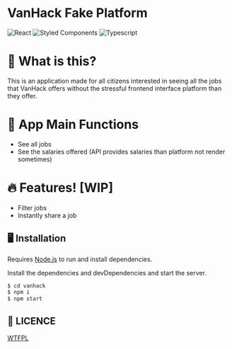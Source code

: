 # VanHack Fake Platform
![React](https://img.shields.io/badge/-React-20232a?logo=react&style=for-the-badge) ![Styled Components](https://img.shields.io/badge/-Styled_Components-DA7192?logo=styled-components&style=for-the-badge) ![Typescript](https://img.shields.io/badge/-Typescript-1572B6?logo=typescript&style=for-the-badge)


# 🤔 What is this?
This is an application made for all citizens interested in seeing all the jobs that VanHack offers without the stressful frontend interface platform than they offer.

# 🔮 App Main Functions
- See all jobs
- See the salaries offered (API provides salaries than platform not render sometimes)

# 🔥 Features! [WIP]
- Filter jobs
- Instantly share a job

## 🖥 Installation

Requires [Node.js](https://nodejs.org/) to run and install dependencies.

Install the dependencies and devDependencies and start the server.

```sh
$ cd vanhack
$ npm i
$ npm start
```

## 👻 LICENCE

[WTFPL](http://www.wtfpl.net/about/)
